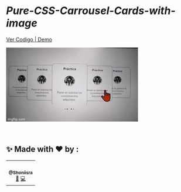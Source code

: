 
# *Pure-CSS-Carrousel-Cards-with-image*

[Ver Codigo | Demo](http://https://codepen.io/ShoniIsra/pen/MWOeZOw "Ver Codigo | Demo")


[![image](https://raw.githubusercontent.com/shoniisrael/Pure-CSS-Carrousel-Cards-with-image/main/63ts2q.gif "image")](https://raw.githubusercontent.com/shoniisrael/Pure-CSS-Carrousel-Cards-with-image/main/63ts2q.gif "image")




&nbsp;

## ✨ Made with  ❤️ by  :
<table><tr><td align="center"><a href="https://github.com/shoniisrael"><img src="https://avatars1.githubusercontent.com/u/20216696?s=400&u=31d9e1270608efdb51f213a255c5895e5b2fadbc&v=4" width="100px;" alt=""/><br /><sub><b>@Shoniisra</b></sub></a><br /><a href="#business" title="Main autor">💼</a> <a href="" title="Code">💻</a></td>
 </tr>
</table>
